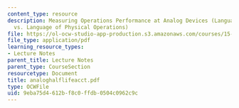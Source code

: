```yaml
---
content_type: resource
description: Measuring Operations Performance at Analog Devices (Language of Money
  vs. Language of Physical Operations)
file: https://ol-ocw-studio-app-production.s3.amazonaws.com/courses/15-769-operations-strategy-spring-2003/9eba75d4612bf8c0ffdb0504c0962c9c_analoghalflifeacct.pdf
file_type: application/pdf
learning_resource_types:
- Lecture Notes
parent_title: Lecture Notes
parent_type: CourseSection
resourcetype: Document
title: analoghalflifeacct.pdf
type: OCWFile
uid: 9eba75d4-612b-f8c0-ffdb-0504c0962c9c
---
```


